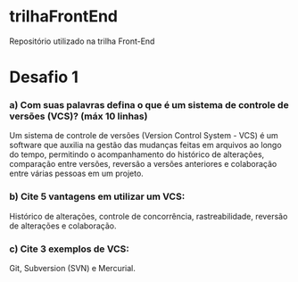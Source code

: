 # trilhaFrontEnd
Repositório utilizado na trilha Front-End

# Desafio 1
### a) Com suas palavras defina o que é um sistema de controle de versões (VCS)? (máx 10 linhas)
Um sistema de controle de versões (Version Control System - VCS) é um software que auxilia na gestão das mudanças feitas em arquivos ao longo do tempo, permitindo o acompanhamento do histórico de alterações, comparação entre versões, reversão a versões anteriores e colaboração entre várias pessoas em um projeto.

### b) Cite 5 vantagens em utilizar um VCS:
Histórico de alterações, controle de concorrência, rastreabilidade, reversão de alterações e colaboração.

### c) Cite 3 exemplos de VCS:
Git, Subversion (SVN) e Mercurial.
